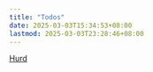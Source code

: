 ```yaml
---
title: "Todos"
date: 2025-03-03T15:34:53+08:00
lastmod: 2025-03-03T23:28:46+08:00
---
```


[Hurd](/hurd/todos)
